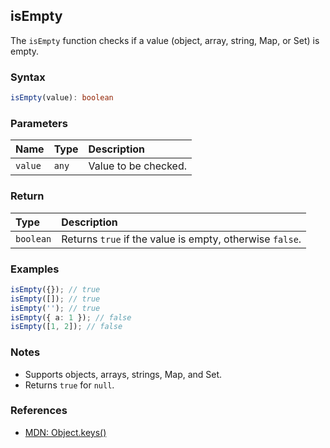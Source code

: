 ## isEmpty

The `isEmpty` function checks if a value (object, array, string, Map, or Set) is empty.

### Syntax

```typescript
isEmpty(value): boolean
```

### Parameters

| Name    | Type   | Description          |
| :------ | :----- | :------------------- |
| `value` | `any`  | Value to be checked. |

### Return

| Type      | Description                                         |
| :-------- | :-------------------------------------------------- |
| `boolean` | Returns `true` if the value is empty, otherwise `false`. |

### Examples

```typescript
isEmpty({}); // true
isEmpty([]); // true
isEmpty(''); // true
isEmpty({ a: 1 }); // false
isEmpty([1, 2]); // false
```

### Notes

- Supports objects, arrays, strings, Map, and Set.
- Returns `true` for `null`.

### References
- [MDN: Object.keys()](https://developer.mozilla.org/en-US/docs/Web/JavaScript/Reference/Global_Objects/Object/keys)